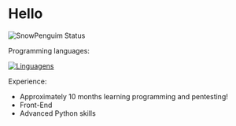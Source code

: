 
# Hello



![SnowPenguim Status](https://github-readme-stats.vercel.app/api?username=SnowPenguim&show_icons=true)

Programming languages:

[![Linguagens](https://github-readme-stats.vercel.app/api/top-langs/?username=snowpenguim&layout=compact)](https://github.com/anuraghazra/github-readme-stats)

Experience:

- Approximately 10 months learning programming and pentesting!
- Front-End
- Advanced Python skills
